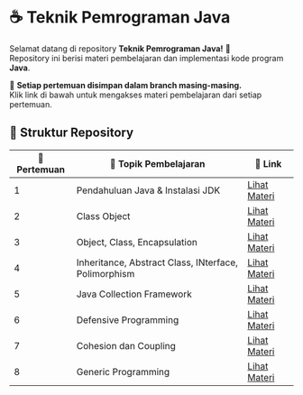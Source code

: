 # ☕ Teknik Pemrograman Java

Selamat datang di repository **Teknik Pemrograman Java!** 🎉  
Repository ini berisi materi pembelajaran dan implementasi kode program **Java**.

📌 **Setiap pertemuan disimpan dalam branch masing-masing.**  
Klik link di bawah untuk mengakses materi pembelajaran dari setiap pertemuan.

## 📂 **Struktur Repository**
| 📅 Pertemuan | 📖 Topik Pembelajaran                | 🔗 Link |
|-------------|--------------------------------------|---------|
|       1     | Pendahuluan Java & Instalasi JDK     | [Lihat Materi](https://github.com/ZEFRAZ/TEKNIK-PEMROGRAMAN-PRAKTIK/tree/Pertemuan-1) |
|       2     | Class Object     | [Lihat Materi](https://github.com/ZEFRAZ/TEKNIK-PEMROGRAMAN-PRAKTIK/tree/Pertemuan-2) |
|       3     | Object, Class, Encapsulation   | [Lihat Materi](https://github.com/ZEFRAZ/TEKNIK-PEMROGRAMAN-PRAKTIK/tree/Pertemuan-3) |
|       4     | Inheritance, Abstract Class, INterface, Polimorphism           | [Lihat Materi](https://github.com/ZEFRAZ/TEKNIK-PEMROGRAMAN-PRAKTIK/tree/Pertemuan-4) |
|       5     | Java Collection Framework  | [Lihat Materi](https://github.com/ZEFRAZ/TEKNIK-PEMROGRAMAN-PRAKTIK/tree/Pertemuan-5) |
|       6     | Defensive Programming                   | [Lihat Materi](https://github.com/ZEFRAZ/TEKNIK-PEMROGRAMAN-PRAKTIK/tree/Pertemuan-6) |
|       7     | Cohesion dan Coupling     | [Lihat Materi](https://github.com/ZEFRAZ/TEKNIK-PEMROGRAMAN-PRAKTIK/tree/Pertemuan-7) |
|       8     | Generic Programming     | [Lihat Materi](https://github.com/ZEFRAZ/TEKNIK-PEMROGRAMAN-PRAKTIK/tree/Pertemuan-8) |


